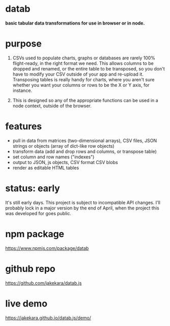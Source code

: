 # datab

__basic tabular data transformations for use in browser or in node.__

# purpose

1. CSVs used to populate charts, graphs or databases are rarely 100% flight-ready,
in the right format we need. This allows columns to be dropped and renamed, or
the entire table to be transposed, so you don't have to modify your CSV outside
of your app and re-upload it. Transposing tables is really handy for charts,
where you aren't sure whether you want your columns or rows to be the X or Y
axis, for instance.

2. This is designed so any of the appropriate functions can be used in a node
context, outside of the browser.

# features

* pull in data from matrices (two-dimensional arrays), CSV files, JSON strings
  or objects (array of dict-like row objects)
* transform data (add and drop rows and columns, or transpose table)
* set column and row names ("indexes")
* output to JSON, js objects, CSV format CSV blobs
* render as editable HTML tables


# status: early

It's still early days.  This project is subject to incompatible API
changes. I'll probably lock in a major version by the end of April, when the
project this was developed for goes public.

# npm package

https://www.npmjs.com/package/datab

# github repo

https://github.com/jakekara/datab.js

# live demo

https://jakekara.github.io/datab.js/demo/
